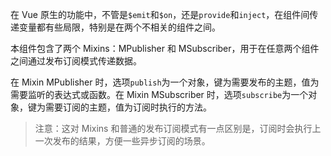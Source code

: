 在 Vue 原生的功能中，不管是`$emit`和`$on`，还是`provide`和`inject`，在组件间传递变量都有些局限，特别是在两个不相关的组件之间。

本组件包含了两个 Mixins：MPublisher 和 MSubscriber，用于在任意两个组件之间通过发布订阅模式传递数据。

在 Mixin MPublisher 时，选项`publish`为一个对象，键为需要发布的主题，值为需要监听的表达式或函数。在 Mixin MSubscriber 时，选项`subscribe`为一个对象，键为需要订阅的主题，值为订阅时执行的方法。

> 注意：这对 Mixins 和普通的发布订阅模式有一点区别是，订阅时会执行上一次发布的结果，方便一些异步订阅的场景。
